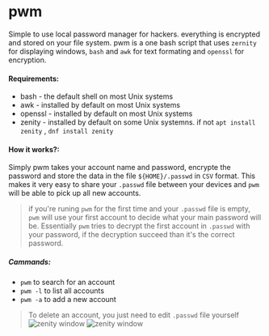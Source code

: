 # pwm
Simple to use local password manager for hackers. everything is encrypted and stored on your file system.
pwm is a one bash script that uses `zernity` for displaying windows, `bash` and `awk` for text formating and `openssl` for encryption.


#### Requirements:
- bash - the default shell on most Unix systems
- awk - installed by default on most Unix systems
- openssl - installed by default on most Unix systems
- zenity - installed by default on some Unix systemns. if not `apt install zenity` , `dnf install zenity`


#### How it works?:
Simply pwm takes your account name and password, encrypte the password and store the data in the file `${HOME}/.passwd` in `CSV` format. This makes it very easy to share your `.passwd` file between your devices and `pwm` will be able to pick up all new accounts.

> if you're runing `pwm` for the first time and your `.passwd` file is empty, `pwm` will use your first account to decide what your main password will be. Essentially `pwm` tries to decrypt the first account in `.passwd` with your password, if the decryption succeed than it's the correct password.

##### Cammands:
  - `pwm` to search for an account
  - `pwm -l` to list all accounts
  - `pwm -a` to add a new account
> To delete an account, you just need to edit `.passwd` file yourself
![zenity window](https://imgur.com/gT7Q74i.png)
![zenity window](https://imgur.com/PreYKeB.png)
